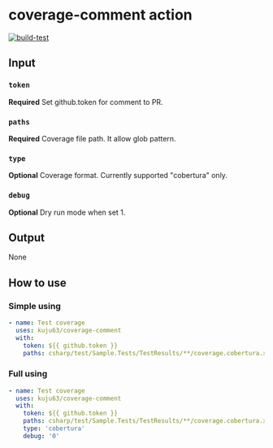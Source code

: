 # coverage-comment action

[![build-test](https://github.com/kuju63/coverage-comment/actions/workflows/test.yml/badge.svg)](https://github.com/kuju63/coverage-comment/actions/workflows/test.yml)

## Input

### `token`

**Required** Set github.token for comment to PR.

### `paths`

**Required** Coverage file path. It allow glob pattern.

### `type`

**Optional** Coverage format. Currently supported "cobertura" only.

### `debug`

**Optional** Dry run mode when set 1.

## Output

None

## How to use

### Simple using

```yaml
- name: Test coverage
  uses: kuju63/coverage-comment
  with:
    token: ${{ github.token }}
    paths: csharp/test/Sample.Tests/TestResults/**/coverage.cobertura.xml
```

### Full using

```yaml
- name: Test coverage
  uses: kuju63/coverage-comment
  with:
    token: ${{ github.token }}
    paths: csharp/test/Sample.Tests/TestResults/**/coverage.cobertura.xml
    type: 'cobertura'
    debug: '0'
```
